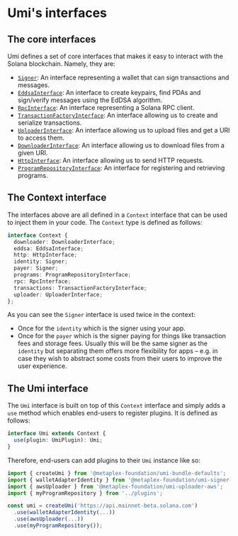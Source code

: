 # Umi's interfaces

## The core interfaces

Umi defines a set of core interfaces that makes it easy to interact with the Solana blockchain. Namely, they are:
- [`Signer`](https://umi-docs.vercel.app/interfaces/umi.Signer.html): An interface representing a wallet that can sign transactions and messages.
- [`EddsaInterface`](https://umi-docs.vercel.app/interfaces/umi.EddsaInterface.html): An interface to create keypairs, find PDAs and sign/verify messages using the EdDSA algorithm.
- [`RpcInterface`](https://umi-docs.vercel.app/interfaces/umi.RpcInterface.html): An interface representing a Solana RPC client.
- [`TransactionFactoryInterface`](https://umi-docs.vercel.app/interfaces/umi.TransactionFactoryInterface.html): An interface allowing us to create and serialize transactions.
- [`UploaderInterface`](https://umi-docs.vercel.app/interfaces/umi.UploaderInterface.html): An interface allowing us to upload files and get a URI to access them.
- [`DownloaderInterface`](https://umi-docs.vercel.app/interfaces/umi.DownloaderInterface.html): An interface allowing us to download files from a given URI.
- [`HttpInterface`](https://umi-docs.vercel.app/interfaces/umi.HttpInterface.html): An interface allowing us to send HTTP requests.
- [`ProgramRepositoryInterface`](https://umi-docs.vercel.app/interfaces/umi.ProgramRepositoryInterface.html): An interface for registering and retrieving programs.

## The Context interface

The interfaces above are all defined in a `Context` interface that can be used to inject them in your code. The `Context` type is defined as follows:

```ts
interface Context {
  downloader: DownloaderInterface;
  eddsa: EddsaInterface;
  http: HttpInterface;
  identity: Signer;
  payer: Signer;
  programs: ProgramRepositoryInterface;
  rpc: RpcInterface;
  transactions: TransactionFactoryInterface;
  uploader: UploaderInterface;
};
```

As you can see the `Signer` interface is used twice in the context:
- Once for the `identity` which is the signer using your app.
- Once for the `payer` which is the signer paying for things like transaction fees and storage fees. Usually this will be the same signer as the `identity` but separating them offers more flexibility for apps – e.g. in case they wish to abstract some costs from their users to improve the user experience.

## The Umi interface

The `Umi` interface is built on top of this `Context` interface and simply adds a `use` method which enables end-users to register plugins. It is defined as follows:

```ts
interface Umi extends Context {
  use(plugin: UmiPlugin): Umi;
}
```

Therefore, end-users can add plugins to their `Umi` instance like so:

```ts
import { createUmi } from '@metaplex-foundation/umi-bundle-defaults';
import { walletAdapterIdentity } from '@metaplex-foundation/umi-signer-wallet-adapters';
import { awsUploader } from '@metaplex-foundation/umi-uploader-aws';
import { myProgramRepository } from '../plugins';

const umi = createUmi('https://api.mainnet-beta.solana.com')
  .use(walletAdapterIdentity(...))
  .use(awsUploader(...))
  .use(myProgramRepository());
```


